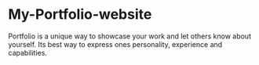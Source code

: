 # My-Portfolio-website
Portfolio is a unique way to showcase your work and let others know about yourself. Its best way to express ones personality, experience and capabilities.
